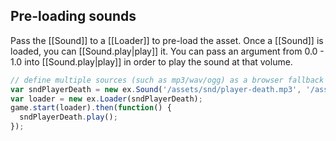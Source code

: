 ## Pre-loading sounds

Pass the [[Sound]] to a [[Loader]] to pre-load the asset. Once a [[Sound]]
is loaded, you can [[Sound.play|play]] it. You can pass an argument from 0.0 - 1.0
into [[Sound.play|play]] in order to play the sound at that volume.

```js
// define multiple sources (such as mp3/wav/ogg) as a browser fallback
var sndPlayerDeath = new ex.Sound('/assets/snd/player-death.mp3', '/assets/snd/player-death.wav');
var loader = new ex.Loader(sndPlayerDeath);
game.start(loader).then(function() {
  sndPlayerDeath.play();
});
```
